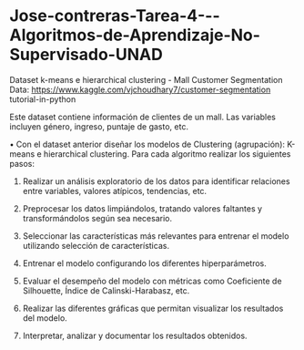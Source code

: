 # Jose-contreras-Tarea-4---Algoritmos-de-Aprendizaje-No-Supervisado-UNAD

Dataset k-means e hierarchical clustering - Mall Customer Segmentation Data: 
https://www.kaggle.com/vjchoudhary7/customer-segmentation
tutorial-in-python  

Este dataset contiene información de clientes de un mall. Las variables 
incluyen género, ingreso, puntaje de gasto, etc.  

• Con el dataset anterior diseñar los modelos de Clustering 
(agrupación): K-means e hierarchical clustering. Para cada 
algoritmo realizar los siguientes pasos: 

1. Realizar un análisis exploratorio de los datos para identificar 
relaciones entre variables, valores atípicos, tendencias, etc.  

2. Preprocesar los datos limpiándolos, tratando valores faltantes y 
transformándolos según sea necesario. 
 
3. Seleccionar las características más relevantes para entrenar el 
modelo utilizando selección de características. 

4. Entrenar el modelo configurando los diferentes hiperparámetros. 

5. Evaluar el desempeño del modelo con métricas como Coeficiente 
de Silhouette, Índice de Calinski-Harabasz, etc.
 
6. Realizar las diferentes gráficas que permitan visualizar los 
resultados del modelo.
 
7. Interpretar, analizar y documentar los resultados obtenidos.  
